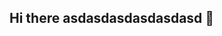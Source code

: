 ## Hi there asdasdasdasdasdasd 👋

<!--
**adrileyf-dev/adrileyf-dev** is a ✨ _special_ ✨ repository because its `README.md` (this file) appears on your GitHub profile.
# Adriley Francisco Almeida Pereira
 
